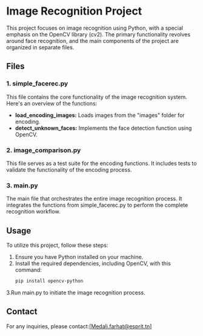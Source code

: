 # Image Recognition Project

This project focuses on image recognition using Python, with a special emphasis on the OpenCV library (cv2). The primary functionality revolves around face recognition, and the main components of the project are organized in separate files.

## Files

### 1. simple_facerec.py
This file contains the core functionality of the image recognition system. Here's an overview of the functions:

- **load_encoding_images:** Loads images from the "images" folder for encoding.
- **detect_unknown_faces:** Implements the face detection function using OpenCV.

### 2. image_comparison.py
This file serves as a test suite for the encoding functions. It includes tests to validate the functionality of the encoding process.

### 3. main.py
The main file that orchestrates the entire image recognition process. It integrates the functions from simple_facerec.py to perform the complete recognition workflow.

## Usage

To utilize this project, follow these steps:

1. Ensure you have Python installed on your machine.
2. Install the required dependencies, including OpenCV, with this command:
   ```bash
   pip install opencv-python
3.Run main.py to initiate the image recognition process.


## Contact

For any inquiries, please contact:[Medali.farhat@esprit.tn]






